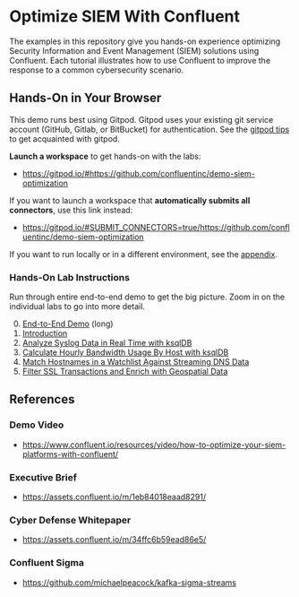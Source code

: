 # Optimize SIEM With Confluent

The examples in this repository give you hands-on experience optimizing Security Information and Event Management (SIEM) solutions using Confluent. Each tutorial illustrates how to use Confluent to improve the response to a common cybersecurity scenario.

## Hands-On in Your Browser

This demo runs best using Gitpod. Gitpod uses your existing git service account (GitHub, Gitlab, or BitBucket) for authentication. See the [gitpod tips](./instructions/gitpod-tips.md) to get acquainted with gitpod.

**Launch a workspace** to get hands-on with the labs:
- https://gitpod.io/#https://github.com/confluentinc/demo-siem-optimization

If you want to launch a workspace that **automatically submits all connectors**, use this link instead:
- https://gitpod.io/#SUBMIT_CONNECTORS=true/https://github.com/confluentinc/demo-siem-optimization

If you want to run locally or in a different environment, see the [appendix](./instructions/appendix.md).

### Hands-On Lab Instructions

Run through entire end-to-end demo to get the big picture. Zoom in on the individual labs to go into more detail.

0. [End-to-End Demo](./instructions/00-executive-demo.md) (long)
1. [Introduction](./instructions/01-introduction.md)
2. [Analyze Syslog Data in Real Time with ksqlDB](./instructions/02-syslog.md)
3. [Calculate Hourly Bandwidth Usage By Host with ksqlDB](./instructions/03-bandwidth.md)
4. [Match Hostnames in a Watchlist Against Streaming DNS Data](./instructions/04-watchlist.md)
5. [Filter SSL Transactions and Enrich with Geospatial Data](./instructions/05-ssl.md)

## References

### Demo Video

- https://www.confluent.io/resources/video/how-to-optimize-your-siem-platforms-with-confluent/

### Executive Brief

- https://assets.confluent.io/m/1eb84018eaad8291/

### Cyber Defense Whitepaper

- https://assets.confluent.io/m/34ffc6b59ead86e5/

### Confluent Sigma

- https://github.com/michaelpeacock/kafka-sigma-streams